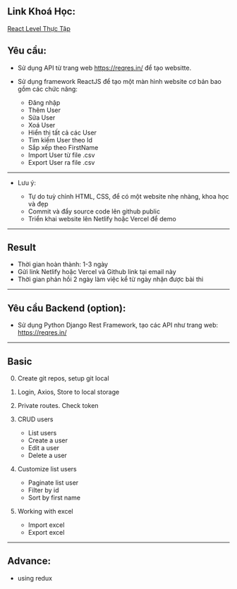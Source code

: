 ## Link Khoá Học:

[React Level Thực Tập](https://bom.so/dTFXr0)

## Yêu cầu:

- Sử dụng API từ trang web https://reqres.in/ để tạo websitte.
- Sử dụng framework ReactJS để tạo một màn hình website cơ bản bao gồm các chức năng:

  - Đăng nhập
  - Thêm User
  - Sửa User
  - Xoá User
  - Hiển thị tất cả các User
  - Tìm kiếm User theo Id
  - Sắp xếp theo FirstName
  - Import User từ file .csv
  - Export User ra file .csv

---

- Lưu ý:

  - Tự do tuỳ chỉnh HTML, CSS, để có một website nhẹ nhàng, khoa học và đẹp
  - Commit và đẩy source code lên github public
  - Triển khai website lên Netlify hoặc Vercel để demo

---

## Result

- Thời gian hoàn thành: 1-3 ngày
- Gửi link Netlify hoặc Vercel và Github link tại email này
- Thời gian phản hồi 2 ngày làm việc kể từ ngày nhận được bài thi

---

## Yêu cầu Backend (option):

- Sử dụng Python Django Rest Framework, tạo các API như trang web: https://reqres.in/

---

## Basic

0. Create git repos, setup git local
1. Login, Axios, Store to local storage
2. Private routes. Check token

3. CRUD users

   - List users
   - Create a user
   - Edit a user
   - Delete a user

4. Customize list users

   - Paginate list user
   - Filter by id
   - Sort by first name

5. Working with excel

   - Import excel
   - Export excel

---

## Advance:

- using redux
